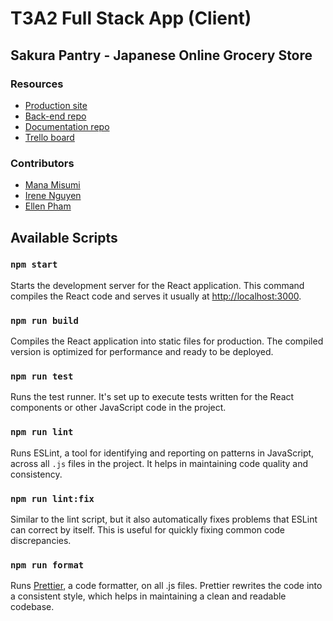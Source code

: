 # T3A2 Full Stack App (Client)

## Sakura Pantry - Japanese Online Grocery Store

### Resources

- [Production site](https://www.google.com.au/)
- [Back-end repo](https://www.google.com.au/)
- [Documentation repo](https://github.com/irene2mana-T3A2-2023/SakuraPantryDocs/tree/main)
- [Trello board](https://trello.com/b/TE5Q9ZYj/t3a2-%F0%9F%8C%B8sakura-pantry)

### Contributors

- [Mana Misumi](https://github.com/Mana12011207)
- [Irene Nguyen](https://github.com/irenenguyen1017)
- [Ellen Pham](https://github.com/ellenpham)

## Available Scripts

### `npm start`

Starts the development server for the React application. This command compiles the React code and serves it usually at [http://localhost:3000](http://localhost:3000).

### `npm run build`

Compiles the React application into static files for production. The compiled version is optimized for performance and ready to be deployed.

### `npm run test` 

Runs the test runner. It's set up to execute tests written for the React components or other JavaScript code in the project.

### `npm run lint`

Runs ESLint, a tool for identifying and reporting on patterns in JavaScript, across all `.js` files in the project. It helps in maintaining code quality and consistency.

### `npm run lint:fix`

Similar to the lint script, but it also automatically fixes problems that ESLint can correct by itself. This is useful for quickly fixing common code discrepancies.

### `npm run format`

Runs [Prettier](https://www.npmjs.com/package/prettier), a code formatter, on all .js files. Prettier rewrites the code into a consistent style, which helps in maintaining a clean and readable codebase.

